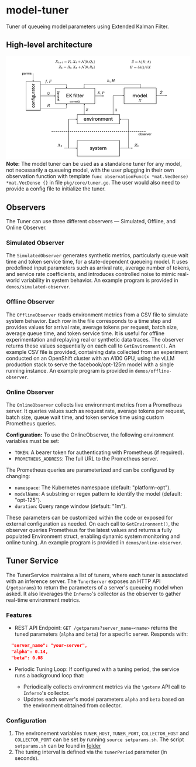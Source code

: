 # model-tuner

Tuner of queueing model parameters using Extended Kalman Filter.

## High-level architecture

![architecture](docs/figs/model-tuner/Slide1.png)
**Note:** The model tuner can be used as a standalone tuner for any model, not necessarily a queueing model, with the user plugging in their own observation function with template `func observationFunc(x *mat.VecDense) *mat.VecDense {}` in file `pkg/core/tuner.go`.
The user would also need to provide a config file to initialize the tuner.

## Observers

The Tuner can use three different observers — Simulated, Offline, and Online Observer.

### Simulated Observer

The `SimulatedObserver` generates synthetic metrics, particularly queue wait time and token service time, for a state-dependent queueing model. It uses predefined input parameters such as arrival rate, average number of tokens, and service rate coefficients, and introduces controlled noise to mimic real-world variability in system behavior. An example program is provided in `demos/simulated-observer`.

### Offline Observer

The `OfflineObserver` reads environment metrics from a CSV file to simulate system behavior. Each row in the file corresponds to a time step and provides values for arrival rate, average tokens per request, batch size, average queue time, and token service time. It is useful for offline experimentation and replaying real or synthetic data traces. The observer returns these values sequentially on each call to `GetEnvironment()`.
An example CSV file is provided, containing data collected from an experiment conducted on an OpenShift cluster with an A100 GPU, using the vLLM production stack to serve the facebook/opt-125m model with a single running instance.  An example program is provided in `demos/offline-observer`.

### Online Observer

The `OnlineObserver` collects live environment metrics from a Prometheus server. It queries values such as request rate, average tokens per request, batch size, queue wait time, and token service time using custom Prometheus queries.

**Configuration:**
To use the OnlineObserver, the following environment variables must be set:

* `TOKEN`: A bearer token for authenticating with Prometheus (if required).
* `PROMETHEUS_ADDRESS`: The full URL to the Prometheus server.

The Prometheus queries are parameterized and can be configured by changing:

* `namespace`: The Kubernetes namespace (default: "platform-opt").
* `modelName`: A substring or regex pattern to identify the model (default: "opt-125").
* `duration`: Query range window (default: "1m").

These parameters can be customized within the code or exposed for external configuration as needed.
On each call to `GetEnvironment()`, the observer queries Prometheus for the latest values and returns a fully populated Environment struct, enabling dynamic system monitoring and online tuning.  An example program is provided in `demos/online-observer`.

## Tuner Service

The TunerService maintains a list of tuners, where each tuner is associated with an inference server.
The `TunerServer` exposes an HTTP API (`/getparams`) to return the parameters of a server's queueing model when asked.
It also leverages the `Inferno`'s  collector as the observer to gather real-time environment metrics.

### Features

* REST API Endpoint: `GET /getparams?server_name=<name>` returns the tuned parameters (`alpha` and `beta`) for a specific server.
Responds with:

```json
  "server_name": "your-server",
  "alpha": 0.14,
  "beta": 0.08
```

* Periodic Tuning Loop: If configured with a tuning period, the service runs a background loop that:

  * Periodically collects environment metrics via the `\getenv` API call to `Inferno`'s collector.
  * Updates each server's model parameters `alpha` and `beta` based on the environment obtained from collector.

### Configuration

1. The environement variables `TUNER_HOST`, `TUNER_PORT`, `COLLECTOR_HOST` and `COLLECTOR_PORT` can be set by running `source setparams.sh`. The script `setparams.sh` can be found in [folder](https://github.com/llm-inferno/inferno/tree/main/services/scripts)
2. The tuning interval is defined via the `tunerPeriod` parameter (in seconds).  
